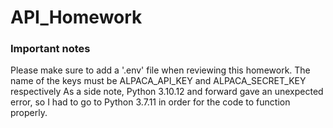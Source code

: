 # API_Homework
### Important notes
Please make sure to add a '.env' file when reviewing this homework.
The name of the keys must be ALPACA_API_KEY and ALPACA_SECRET_KEY respectively
As a side note, Python 3.10.12 and forward gave an unexpected error, so I had to go to Python 3.7.11 in order for the code to function properly.
